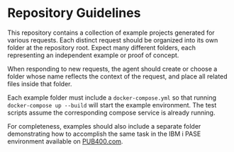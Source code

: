 # Repository Guidelines

This repository contains a collection of example projects generated for various requests. Each distinct request should be organized into its own folder at the repository root. Expect many different folders, each representing an independent example or proof of concept.

When responding to new requests, the agent should create or choose a folder whose name reflects the context of the request, and place all related files inside that folder.

Each example folder must include a `docker-compose.yml` so that running `docker-compose up --build` will start the example environment. The test scripts assume the corresponding compose service is already running.

For completeness, examples should also include a separate folder demonstrating how to accomplish the same task in the IBM i PASE environment available on [PUB400.com](https://pub400.com/).

